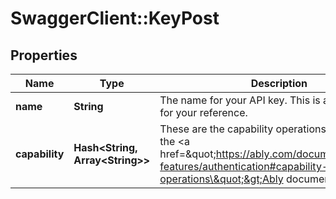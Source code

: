# SwaggerClient::KeyPost

## Properties
Name | Type | Description | Notes
------------ | ------------- | ------------- | -------------
**name** | **String** | The name for your API key. This is a friendly name for your reference. | 
**capability** | **Hash&lt;String, Array&lt;String&gt;&gt;** | These are the capability operations described in the &lt;a href&#x3D;\&quot;https://ably.com/documentation/core-features/authentication#capability-operations\&quot;&gt;Ably documentation&lt;/a&gt;. | 

